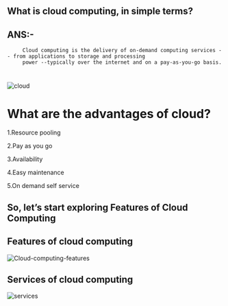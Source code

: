
## What is cloud computing, in simple terms?

## ANS:-
         Cloud computing is the delivery of on-demand computing services -- from applications to storage and processing 
         power --typically over the internet and on a pay-as-you-go basis.
#

![cloud](https://user-images.githubusercontent.com/63596198/80911910-fc6e1c80-8d56-11ea-8fef-1253e0d4193d.jpg)

# What are the advantages of cloud?

1.Resource pooling

2.Pay as you go

3.Availability

4.Easy maintenance

5.On demand self service 

## So, let’s start exploring Features of Cloud Computing

## Features of cloud computing

![Cloud-computing-features](https://user-images.githubusercontent.com/63596198/80912258-5a9bff00-8d59-11ea-9250-ce9c4aa5e914.jpg)

## Services of cloud computing

![services](https://user-images.githubusercontent.com/63596198/80912490-e9f5e200-8d5a-11ea-8930-d94d4844bc3d.png)



